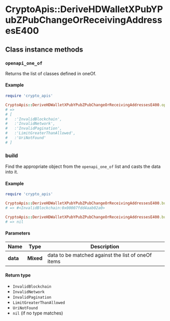 # CryptoApis::DeriveHDWalletXPubYPubZPubChangeOrReceivingAddressesE400

## Class instance methods

### `openapi_one_of`

Returns the list of classes defined in oneOf.

#### Example

```ruby
require 'crypto_apis'

CryptoApis::DeriveHDWalletXPubYPubZPubChangeOrReceivingAddressesE400.openapi_one_of
# =>
# [
#   :'InvalidBlockchain',
#   :'InvalidNetwork',
#   :'InvalidPagination',
#   :'LimitGreaterThanAllowed',
#   :'UriNotFound'
# ]
```

### build

Find the appropriate object from the `openapi_one_of` list and casts the data into it.

#### Example

```ruby
require 'crypto_apis'

CryptoApis::DeriveHDWalletXPubYPubZPubChangeOrReceivingAddressesE400.build(data)
# => #<InvalidBlockchain:0x00007fdd4aab02a0>

CryptoApis::DeriveHDWalletXPubYPubZPubChangeOrReceivingAddressesE400.build(data_that_doesnt_match)
# => nil
```

#### Parameters

| Name | Type | Description |
| ---- | ---- | ----------- |
| **data** | **Mixed** | data to be matched against the list of oneOf items |

#### Return type

- `InvalidBlockchain`
- `InvalidNetwork`
- `InvalidPagination`
- `LimitGreaterThanAllowed`
- `UriNotFound`
- `nil` (if no type matches)

